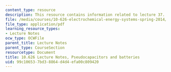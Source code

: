 ```yaml
---
content_type: resource
description: This resource contains information related to lecture 37.
file: /media/courses/10-626-electrochemical-energy-systems-spring-2014/99c106537bd38864d4d4efa00c809420_MIT10_626S14_S11lec37.pdf
file_type: application/pdf
learning_resource_types:
- Lecture Notes
ocw_type: OCWFile
parent_title: Lecture Notes
parent_type: CourseSection
resourcetype: Document
title: 10.626 Lecture Notes, Pseudocapacitors and batteries
uid: 99c10653-7bd3-8864-d4d4-efa00c809420
---
```

